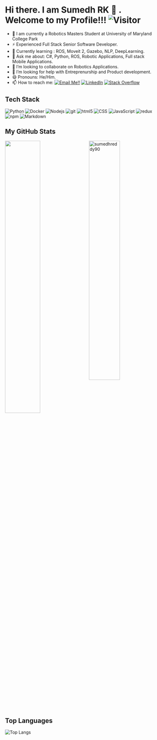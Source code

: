 # Hi there. I am Sumedh RK 👋 . Welcome to my Profile!!!   ![Visitor](https://visitor-badge.laobi.icu/badge?page_id=sumedhreddy90.repoName)

- 🔭 I am currently a Robotics Masters Student at University of Maryland College Park
- ⚡  Experienced Full Stack Senior Software Developer.
- 🌱 Currently learning : ROS, Moveit 2, Gazebo, NLP, DeepLearning.
- 💬 Ask me about: C#, Python, ROS, Robotic Applications, Full stack Mobile Applications.
- 👯 I’m looking to collaborate on Robotics Applications.
- 🤔 I’m looking for help with Entreprenurship and Product development.
- 😄 Pronouns: He/Him.
- 📫 How to reach me: <a href="mailto:sumedhreddykoppula@gmail.com">![Email Me!!](https://img.shields.io/badge/Gmail-D14836?style=for-the-badge&logo=gmail&logoColor=white)</a> <a href="https://www.linkedin.com/in/sumedh-reddy/">![LinkedIn](https://img.shields.io/badge/LinkedIn-0077B5?style=for-the-badge&logo=linkedin&logoColor=white)</a> <a href="https://stackoverflow.com/users/9892425/sumedh-reddy?tab=profile"><img alt="Stack Overflow" src="https://img.shields.io/badge/-Stack%20Overflow-FE7A16?style=for-the-badge&logo=stack-overflow&logoColor=white"></a>

## Tech Stack
<p>
  <img alt="Python" src="https://img.shields.io/badge/Python%20-%2314354C.svg?style=flat-square&logo=python&logoColor=white" />
  <img alt="Docker" src="https://img.shields.io/badge/-Docker-46a2f1?style=flat-square&logo=docker&logoColor=white" />
  <img alt="Nodejs" src="https://img.shields.io/badge/-Nodejs-43853d?style=flat-square&logo=Node.js&logoColor=white" />
  <img alt="git" src="https://img.shields.io/badge/-Git-F05032?style=flat-square&logo=git&logoColor=white" />
  <img alt="html5" src="https://img.shields.io/badge/-HTML5-E34F26?style=flat-square&logo=html5&logoColor=white" />
  <img alt="CSS" src="https://img.shields.io/badge/CSS%20-%231572B6.svg?style=flat-square&logo=css3&logoColor=white" />
  <img alt="JavaScript" src="https://img.shields.io/badge/JavaScript%20-%23F7DF1E.svg?style=flat-square&logo=javascript&logoColor=black" />
  <img alt="redux" src="https://img.shields.io/badge/-Redux-764ABC?style=flat-square&logo=redux&logoColor=white" />
  <img alt="npm" src="https://img.shields.io/badge/-NPM-CB3837?style=flat-square&logo=npm&logoColor=white" />
  <img alt="Markdown" src="https://img.shields.io/badge/Markdown-%23000000.svg?style=flat-square&logo=markdown&logoColor=white" />
</p>

## My GitHub Stats

 <img src="https://github-readme-stats.vercel.app/api?username=sumedhreddy90&show_icons=true&theme=gotham" alt="sumedhreddy90" width="45%" align="right"/>
 <img  src="https://github-readme-streak-stats.herokuapp.com/?user=sumedhreddy90&theme=dark" width="48%" >
  
## Top Languages
  
  ![Top Langs](https://github-readme-stats.vercel.app/api/top-langs/?username=sumedhreddy90&layout=compact)
